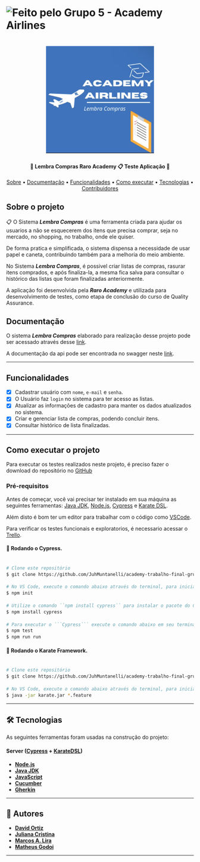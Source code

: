 

  <h1>
    <img alt="Feito pelo Grupo 5 - Academy Airlines" src="https://img.shields.io/badge/Feito%20por-Grupo%205%20--%20Academy%20Airlines-brightgreen">
  </h1>

  </p>
<h1 align="center">
    <img style="width:290px;" alt="NextLevelWeek" title="#NextLevelWeek" src="WhatsApp Image 2022-05-30 at 20.13.58.jpeg">
</h1>

<h4 align="center"> 
	🚧  Lembra Compras Raro Academy 📋 Teste Aplicação 🚧
</h4>

<p align="center">
 <a href="#-sobre-o-projeto">Sobre</a> •
  <a href="#-documentação">Documentação</a> •
 <a href="#-funcionalidades">Funcionalidades</a> •
 <a href="#-como-executar-o-projeto">Como executar</a> • 
 <a href="#-tecnologias">Tecnologias</a> • 
 <a href="#-contribuidores">Contribuidores</a>

 ##  Sobre o projeto

 📋 O Sistema ***Lembra Compras*** é uma ferramenta criada para ajudar os usuarios a não se esquecerem dos itens que precisa comprar, seja no mercado, no shopping, no trabalho, onde ele quiser. 
 
 De forma pratica e simplificada, o sistema dispensa a necessidade de usar papel e caneta, contribuindo também para a melhoria do meio ambiente.
 
 No Sistema ***Lembra Compras***, é possivel criar listas de compras, rasurar itens comprados, e após finaliza-la, a mesma fica salva para consultar o histórico das listas que foram finalizadas anteriormente.
 
 A aplicação foi desenvolvida pela ***Raro Academy*** e utilizada para desenvolvimento de testes, como etapa de conclusão do curso de Quality Assurance.

 ##  Documentação
O sistema ***Lembra Compras*** elaborado para realização desse projeto pode ser acessado através desse [link](https://academy-lembra-compras.herokuapp.com/login).

A documentação da api pode ser encontrada no swagger neste [link](https://lista-compras-api.herokuapp.com/api-docs/).

---

## Funcionalidades

- [x] Cadastrar usuário com ``nome``, ``e-mail`` e ``senha``.
- [x] O Usuário faz ``login`` no sistema para ter acesso as listas.
- [x] Atualizar as informações de cadastro para manter os dados atualizados no sistema.
- [x] Criar e gerenciar lista de compras, podendo concluir itens.
- [x] Consultar histórico de lista finalizadas.

---

## Como executar o projeto

Para executar os testes realizados neste projeto, é preciso fazer o download do repositório no [GitHub](https://github.com/JuhMuntanelli/academy-trabalho-final-grupo-5-Academy-Airlines.git)

### Pré-requisitos

Antes de começar, você vai precisar ter instalado em sua máquina as seguintes ferramentas:
[Java JDK](https://www.oracle.com/java/technologies/downloads/), [Node.js](https://nodejs.org/en/), [Cypress](https://github.com/saymowan/cypress-api-testing) e [Karate DSL](https://github.com/karatelabs/karate).

Além disto é bom ter um editor para trabalhar com o código como [VSCode](https://code.visualstudio.com/).

Para verificar os testes funcionais e exploratorios, é necessario acessar o [Trello](https://trello.com/invite/b/WVkG8ZTQ/242476171929fbf8368129370fca7041/academy-trabalho-final-grupo-5-academy-airlines).
	
#### 🎲 Rodando o Cypress.

```bash

# Clone este repositório
$ git clone https://github.com/JuhMuntanelli/academy-trabalho-final-grupo-5-Academy-Airlines.git

# No VS Code, execute o comando abaixo através do terminal, para inicia a configuração do projeto
$ npm init

# Utilize o comando ``npm install cypress`` para instalar o pacote do Cypress
$ npm install cypress

# Para executar o ```Cypress``` execute o comando abaixo em seu termina
$ npm test
$ npm run run

```

#### 🎲 Rodando o Karate Framework.

```bash

# Clone este repositório
$ git clone https://github.com/JuhMuntanelli/academy-trabalho-final-grupo-5-Academy-Airlines.git

# No VS Code, execute o comando abaixo através do terminal, para inicia a configuração do projeto
$ java -jar karate.jar *.feature

```
	
---

## 🛠 Tecnologias

As seguintes ferramentas foram usadas na construção do projeto:

#### [](https://github.com/Joaopdev/Inventario-Raro)**Server**  ([Cypress](https://github.com/saymowan/cypress-api-testing)  +  [KarateDSL](https://github.com/karatelabs/karate))

- **[Node.js](https://nodejs.org/en/)**
- **[Java JDK](https://www.oracle.com/java/technologies/downloads/)**
- **[JavaScript](https://developer.mozilla.org/pt-BR/docs/Web/JavaScript)**
- **[Cucumber](https://cucumber.io/)**
- **[Gherkin](https://cucumber.io/docs/gherkin/)**

---

## 🦸 Autores

-   **[David Ortiz](https://github.com/david-ortizD)**
-   **[Juliana Cristina](https://github.com/JuhMuntanelli)**
-   **[Marcos A. Lira](https://github.com/Marcoslira91)**
-   **[Matheus Godoi]()**
 

---
